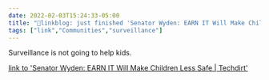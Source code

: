 ```yaml
---
date: 2022-02-03T15:24:33-05:00
title: "🔗linkblog: just finished 'Senator Wyden: EARN IT Will Make Children Less Safe | Techdirt'"
tags: ["link","Communities","surveillance"]
---
```

Surveillance is not going to help kids.
 
[link to 'Senator Wyden: EARN IT Will Make Children Less Safe | Techdirt'](https://www.techdirt.com/articles/20220202/17411648407/senator-wyden-earn-it-will-make-children-less-safe.shtml)
